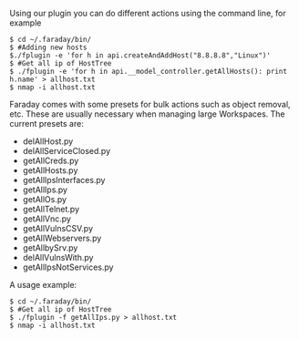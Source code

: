 Using our plugin you can do different actions using the command line, for example
```
$ cd ~/.faraday/bin/
$ #Adding new hosts 
$./fplugin -e 'for h in api.createAndAddHost("8.8.8.8","Linux")'
$ #Get all ip of HostTree
$ ./fplugin -e 'for h in api.__model_controller.getAllHosts(): print h.name' > allhost.txt
$ nmap -i allhost.txt
```

Faraday comes with some presets for bulk actions such as object removal, etc. These are usually necessary when managing large Workspaces. The current presets are:
* delAllHost.py
* delAllServiceClosed.py
* getAllCreds.py
* getAllHosts.py
* getAllIpsInterfaces.py
* getAllIps.py
* getAllOs.py
* getAllTelnet.py
* getAllVnc.py
* getAllVulnsCSV.py
* getAllWebservers.py
* getAllbySrv.py
* delAllVulnsWith.py
* getAllIpsNotServices.py

A usage example:

```
$ cd ~/.faraday/bin/
$ #Get all ip of HostTree
$ ./fplugin -f getAllIps.py > allhost.txt
$ nmap -i allhost.txt
```
